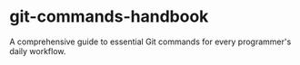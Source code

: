 # git-commands-handbook
A comprehensive guide to essential Git commands for every programmer's daily workflow.
